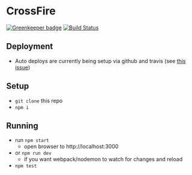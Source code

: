# CrossFire

[![Greenkeeper badge](https://badges.greenkeeper.io/scott-ad-riley/crossfire.svg)](https://greenkeeper.io/)
[![Build Status](https://travis-ci.org/scott-ad-riley/crossfire.svg?branch=master)](https://travis-ci.org/scott-ad-riley/crossfire)

## Deployment

* Auto deploys are currently being setup via github and travis (see [this issue](https://github.com/scott-ad-riley/crossfire/issues/3))

## Setup

* `git clone` this repo
* `npm i`

## Running

* run `npm start`
  * open browser to http://localhost:3000
* or `npm run dev`
  * if you want webpack/nodemon to watch for changes and reload
* `npm test`
